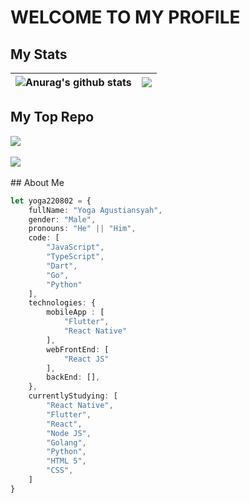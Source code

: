 # WELCOME TO MY PROFILE
## My Stats

|<img align="center" src="https://github-readme-stats.vercel.app/api/top-langs/?username=yoga220802&langs_count=5&include_all_commits=true&show_icons=true&count_private=true&theme=dracula" alt="Anurag's github stats" /> | <a href="https://github.com/yoga220802/"><img align="center" src="https://github-readme-stats.vercel.app/api?username=yoga220802&theme=dracula" /></a>  |
| ------------- | ------------- |

## My Top Repo

<a href="https://github.com/yoga220802/Covid19-Care">
  <img align="center" src="https://github-readme-stats.vercel.app/api/pin/?username=yoga220802&repo=Covid19-Care&theme=dracula" />
</a>
<br>
<br>
<a href="https://github.com/yoga220802/NewsApp_With_Flutter">
  <img align="center" src="https://github-readme-stats.vercel.app/api/pin/?username=yoga220802&repo=NewsApp_With_Flutter&theme=dracula" />
</a>

<br />
<br />
## About Me

```typescript
let yoga220802 = {
    fullName: "Yoga Agustiansyah",
    gender: "Male",
    pronouns: "He" || "Him",
    code: [
        "JavaScript",
        "TypeScript",
        "Dart",
        "Go",
        "Python"
    ],
    technologies: {
        mobileApp : [
            "Flutter",
            "React Native"
        ],
        webFrontEnd: [
            "React JS"
        ],
        backEnd: [],
    },
    currentlyStudying: [
        "React Native",
        "Flutter",
        "React",
        "Node JS",
        "Golang",
        "Python",
        "HTML 5",
        "CSS",
    ]
}
```
 
